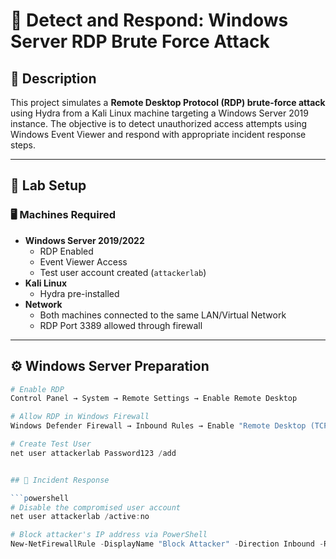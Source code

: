# 🔐 Detect and Respond: Windows Server RDP Brute Force Attack

## 📌 Description
This project simulates a **Remote Desktop Protocol (RDP) brute-force attack** using Hydra from a Kali Linux machine targeting a Windows Server 2019 instance. The objective is to detect unauthorized access attempts using Windows Event Viewer and respond with appropriate incident response steps.

---

## 🧰 Lab Setup

### 🖥️ Machines Required
- **Windows Server 2019/2022**
  - RDP Enabled
  - Event Viewer Access
  - Test user account created (`attackerlab`)
- **Kali Linux**
  - Hydra pre-installed
- **Network**
  - Both machines connected to the same LAN/Virtual Network
  - RDP Port 3389 allowed through firewall

---

## ⚙️ Windows Server Preparation

```powershell
# Enable RDP
Control Panel → System → Remote Settings → Enable Remote Desktop

# Allow RDP in Windows Firewall
Windows Defender Firewall → Inbound Rules → Enable "Remote Desktop (TCP-In)"

# Create Test User
net user attackerlab Password123 /add


## 🚨 Incident Response

```powershell
# Disable the compromised user account
net user attackerlab /active:no

# Block attacker's IP address via PowerShell
New-NetFirewallRule -DisplayName "Block Attacker" -Direction Inbound -RemoteAddress <Kali_IP> -Action Block


